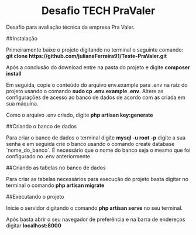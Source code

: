 <h1 align="center">Desafio TECH PraValer</h1>

Desafio para avaliação técnica da empresa Pra Valer.

##Instalação
<p>
    Primeiramente baixe o projeto digitando no terminal o seguinte comando:
    <strong>git clone https://github.com/julianaFerreira91/Teste-PraValer.git</strong>
</p>
<p>
    Após a conclusão do download entre na pasta do projeto e digite <strong>composer install</strong>
</p>
<p>
    Em seguida, copie o conteúdo do arquivo env.example para .env na raiz do projeto usando o comando <strong>sudo cp .env.example .env</strong>. Altere as configurações de acesso ao banco de dados de acordo com as criada em sua máquina.
</p>
<p>
    Como o arquivo .env criado, digite <strong>php artisan key:generate</strong>
</p>

##Criando o banco de dados
<p>
    Para criar o banco de dados o terminal digite <strong>mysql -u root -p</strong> digite a sua senha e em seguida crie o banco usando o comando create database `nome_do_banco`. É necessário que o nome do banco seja o mesmo que foi configurado no .env anteriormente.
</p>

##Criando as tabelas no banco de dados
<p>
    Para criar as tabelas necessários para execução do projeto basta digitar no terminal o comando <strong>php artisan migrate</strong>
</p>

##Executando o projeto
<p>
    Inicie o servidor digitando o comando <strong>php artisan serve</strong> no seu terminal.
</p>
<p>Após basta abrir o seu navegador de preferência e na barra de endereços digitar <strong>localhost:8000</strong></p>